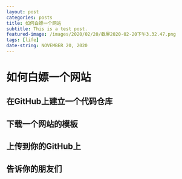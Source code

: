 ```yaml
---
layout: post
categories: posts
title: 如何白嫖一个网站
subtitle: This is a test post.
featured-image: /images/2020/02/20/截屏2020-02-20下午3.32.47.png
tags: [life]
date-string: NOVEMBER 20, 2020
---
```


# 如何白嫖一个网站

## 在GitHub上建立一个代码仓库

## 下载一个网站的模板

## 上传到你的GitHub上

## 告诉你的朋友们



